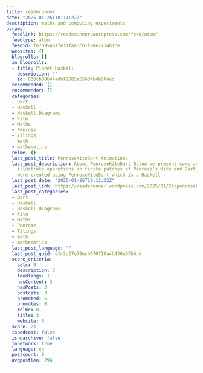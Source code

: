 ```yaml
---
title: readerunner
date: "2025-01-26T10:11:22Z"
description: maths and computing experiments
params:
  feedlink: https://readerunner.wordpress.com/feed/atom/
  feedtype: atom
  feedid: fe70956b1fe11faa3cb1f88e7714b1ce
  websites: {}
  blogrolls: []
  in_blogrolls:
  - title: Planet Haskell
    description: ""
    id: 038cb00644adbf2883a55b34b4b804ad
  recommended: []
  recommender: []
  categories:
  - Dart
  - Haskell
  - Haskell Diagrams
  - Kite
  - Maths
  - Penrose
  - Tilings
  - math
  - mathematics
  relme: {}
  last_post_title: PenroseKiteDart Animations
  last_post_description: About PenroseKiteDart Below we present some animations that
    illustrate operations on finite patches of Penrose’s Kite and Dart tiles. These
    were created using PenroseKiteDart which is a Haskell
  last_post_date: "2025-01-26T10:11:22Z"
  last_post_link: https://readerunner.wordpress.com/2025/01/24/penrosekitedart-animations/
  last_post_categories:
  - Dart
  - Haskell
  - Haskell Diagrams
  - Kite
  - Maths
  - Penrose
  - Tilings
  - math
  - mathematics
  last_post_language: ""
  last_post_guid: e1c2c27e79ecb070f18a4b436a95b6cd
  score_criteria:
    cats: 0
    description: 3
    feedlangs: 1
    hasContent: 3
    hasPosts: 3
    postcats: 3
    promoted: 5
    promotes: 0
    relme: 0
    title: 3
    website: 0
  score: 21
  ispodcast: false
  isnoarchive: false
  innetwork: true
  language: en
  postcount: 9
  avgpostlen: 294
---
```

